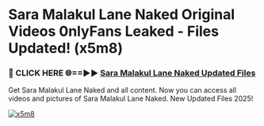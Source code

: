 # Sara Malakul Lane Naked Original Videos 0nlyFans Leaked - Files Updated! (x5m8)

<h3>🔴 CLICK HERE 🌐==►► <a href="https://tinyurl.com/up5wt9bj" rel="nofollow">Sara Malakul Lane Naked Updated Files</a></h3>

Get Sara Malakul Lane Naked and all content. Now you can access all videos and pictures of Sara Malakul Lane Naked. New Updated Files 2025!

[![x5m8](https://i.imgur.com/ABiUzMV.gif)](https://tinyurl.com/up5wt9bj)
